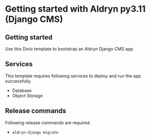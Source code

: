 # Getting started with Aldryn py3.11 (Django CMS)


## Getting started

Use this Divio template to bootstrap an Aldryn Django CMS app.

## Services
This template requires following services to deploy and run the app successfully.
- Database
- Object Storage

## Release commands
Following release commands are required.
- `aldryn-django migrate`
